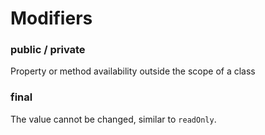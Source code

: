 # Modifiers


### public / private
Property or method availability outside the scope of a class

### final
The value cannot be changed, similar to `readOnly`.
